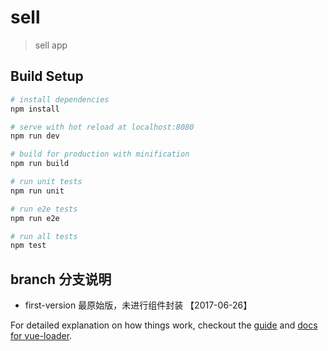 # sell

> sell app

## Build Setup

``` bash
# install dependencies
npm install

# serve with hot reload at localhost:8080
npm run dev

# build for production with minification
npm run build

# run unit tests
npm run unit

# run e2e tests
npm run e2e

# run all tests
npm test
```

## branch 分支说明
- first-version 最原始版，未进行组件封装 【2017-06-26】

For detailed explanation on how things work, checkout the [guide](http://vuejs-templates.github.io/webpack/) and [docs for vue-loader](http://vuejs.github.io/vue-loader).

